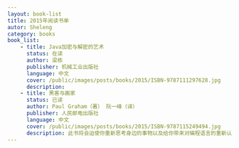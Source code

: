 ```yaml
---
layout: book-list
title: 2015年阅读书单
autor: Sheleng
category: books
book_list:
    - title: Java加密与解密的艺术
      status: 在读
      author: 梁栋
      publisher: 机械工业出版社
      language: 中文
      cover: /public/images/posts/books/2015/ISBN-9787111297628.jpg
      description: 
    - title: 黑客与画家
      status: 已读
      author: Paul Graham（著） 阮一峰（译）
      publisher: 人民邮电出版社
      language: 中文
      cover: /public/images/posts/books/2015/ISBN-9787115249494.jpg
      description: 此书将会迫使你重新思考身边的事物以及给你带来对编程语言的重新认识，将你带离类似“xx语言是世界上最好的语言”的口水战。
---
```


